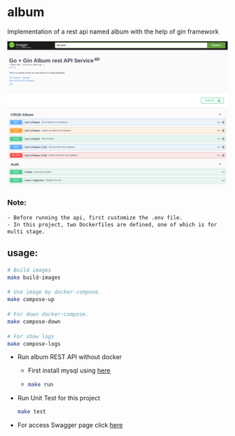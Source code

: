# album

Implementation of a rest api named album with the help of gin framework

![album rest api swagger ui](./image/ScreenshotalbumAPIwithJWT.png)


### Note: 
    - Before running the api, first customize the .env file.
    - In this project, two Dockerfiles are defined, one of which is for multi stage.
## usage:
```bash
# Build images
make build-images

# Use image by docker-compose.
make compose-up

# For down docker-compose.
make compose-down

# For show logs
make compose-logs
```
- Run album REST API without docker
    - First install mysql using [here](https://dev.mysql.com/doc/refman/8.0/en/linux-installation.html)
    -
      ```bash
      make run
      ```

- Run Unit Test for this project
    ```bash
    make test
    ```

- For access Swagger page
click [here](http://localhost:8070/api/docs/index.html)
